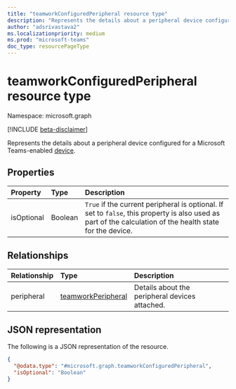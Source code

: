 ```yaml
---
title: "teamworkConfiguredPeripheral resource type"
description: "Represents the details about a peripheral device configured for a Microsoft Teams-enabled device."
author: "adsrivastava2"
ms.localizationpriority: medium
ms.prod: "microsoft-teams"
doc_type: resourcePageType
---
```


# teamworkConfiguredPeripheral resource type

Namespace: microsoft.graph

[!INCLUDE [beta-disclaimer](../../includes/beta-disclaimer.md)]

Represents the details about a peripheral device configured for a Microsoft Teams-enabled [device](../resources/teamworkdevice.md).

## Properties
|Property|Type|Description|
|:---|:---|:---|
|isOptional|Boolean|`True` if the current peripheral is optional. If set to `false`, this property is also used as part of the calculation of the health state for the device.|

## Relationships
|Relationship|Type|Description|
|:---|:---|:---|
|peripheral|[teamworkPeripheral](../resources/teamworkperipheral.md)|Details about the peripheral devices attached.|

## JSON representation
The following is a JSON representation of the resource.
<!-- {
  "blockType": "resource",
  "@odata.type": "microsoft.graph.teamworkConfiguredPeripheral"
}
-->
``` json
{
  "@odata.type": "#microsoft.graph.teamworkConfiguredPeripheral",
  "isOptional": "Boolean"
}
```

